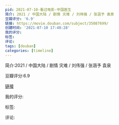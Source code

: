 ```yaml
---
pid: 2021-07-10-看过电影-中国医生
简介: 2021 / 中国大陆 / 剧情 灾难 / 刘伟强 / 张涵予 袁泉
豆瓣评分: '6.9'
链接: https://movie.douban.com/subject/35087699/
创建时间: '2021-07-10 17:48:28'
我的评分:
标签:
评论:
tags: [douban]
categories: [timeline]
---
```

简介:2021 / 中国大陆 / 剧情 灾难 / 刘伟强 / 张涵予 袁泉

豆瓣评分:6.9

[链接](https://movie.douban.com/subject/35087699/)

我的评分:

标签:

评论:

